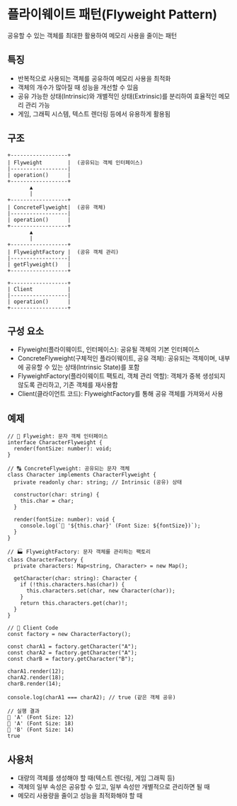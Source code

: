 # 플라이웨이트 패턴(Flyweight Pattern)

공유할 수 있는 객체를 최대한 활용하여 메모리 사용을 줄이는 패턴

## 특징

- 반복적으로 사용되는 객체를 공유하여 메모리 사용을 최적화
- 객체의 개수가 많아질 때 성능을 개선할 수 있음
- 공유 가능한 상태(Intrinsic)와 개별적인 상태(Extrinsic)를 분리하여 효율적인 메모리 관리 가능
- 게임, 그래픽 시스템, 텍스트 렌더링 등에서 유용하게 활용됨

## 구조

```
+------------------+
| Flyweight        |  (공유되는 객체 인터페이스)
|------------------|
| operation()      |
+------------------+
       ▲
       |
+------------------+
| ConcreteFlyweight|  (공유 객체)
|------------------|
| operation()      |
+------------------+
       ▲
       |
+------------------+
| FlyweightFactory |  (공유 객체 관리)
|------------------|
| getFlyweight()   |
+------------------+

+------------------+
| Client           |
|------------------|
| operation()      |
+------------------+
```

## 구성 요소

- Flyweight(플라이웨이트, 인터페이스): 공유될 객체의 기본 인터페이스
- ConcreteFlyweight(구체적인 플라이웨이트, 공유 객체): 공유되는 객체이며, 내부에 공유할 수 있는 상태(Intrinsic State)를 포함
- FlyweightFactory(플라이웨이트 팩토리, 객체 관리 역할): 객체가 중복 생성되지 않도록 관리하고, 기존 객체를 재사용함
- Client(클라이언트 코드): FlyweightFactory를 통해 공유 객체를 가져와서 사용

## 예제

```
// 🌟 Flyweight: 문자 객체 인터페이스
interface CharacterFlyweight {
  render(fontSize: number): void;
}

// 🔠 ConcreteFlyweight: 공유되는 문자 객체
class Character implements CharacterFlyweight {
  private readonly char: string; // Intrinsic (공유) 상태

  constructor(char: string) {
    this.char = char;
  }

  render(fontSize: number): void {
    console.log(`📜 '${this.char}' (Font Size: ${fontSize})`);
  }
}

// 🏭 FlyweightFactory: 문자 객체를 관리하는 팩토리
class CharacterFactory {
  private characters: Map<string, Character> = new Map();

  getCharacter(char: string): Character {
    if (!this.characters.has(char)) {
      this.characters.set(char, new Character(char));
    }
    return this.characters.get(char)!;
  }
}

// 🎯 Client Code
const factory = new CharacterFactory();

const charA1 = factory.getCharacter("A");
const charA2 = factory.getCharacter("A");
const charB = factory.getCharacter("B");

charA1.render(12);
charA2.render(18);
charB.render(14);

console.log(charA1 === charA2); // true (같은 객체 공유)

// 실행 결과
📜 'A' (Font Size: 12)
📜 'A' (Font Size: 18)
📜 'B' (Font Size: 14)
true
```

## 사용처

- 대량의 객체를 생성해야 할 때(텍스트 렌더링, 게임 그래픽 등)
- 객체의 일부 속성은 공유할 수 있고, 일부 속성만 개별적으로 관리하면 될 때
- 메모리 사용량을 줄이고 성능을 최적화해야 할 때
